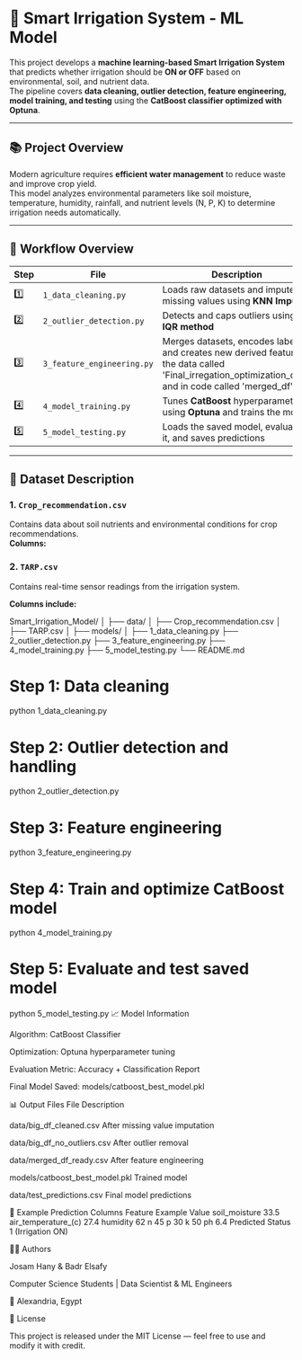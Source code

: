 # 🌱 Smart Irrigation System - ML Model

This project develops a **machine learning-based Smart Irrigation System** that predicts whether irrigation should be **ON or OFF** based on environmental, soil, and nutrient data.  
The pipeline covers **data cleaning, outlier detection, feature engineering, model training, and testing** using the **CatBoost classifier optimized with Optuna**.

---

## 📚 Project Overview

Modern agriculture requires **efficient water management** to reduce waste and improve crop yield.  
This model analyzes environmental parameters like soil moisture, temperature, humidity, rainfall, and nutrient levels (N, P, K) to determine irrigation needs automatically.

---

## 🧩 Workflow Overview

| Step | File | Description |
|------|------|--------------|
| 1️⃣ | `1_data_cleaning.py` | Loads raw datasets and imputes missing values using **KNN Imputer** |
| 2️⃣ | `2_outlier_detection.py` | Detects and caps outliers using the **IQR method** |
| 3️⃣ | `3_feature_engineering.py` | Merges datasets, encodes labels, and creates new derived features the data called 'Final_irregation_optimization_data' and in code called 'merged_df'|
| 4️⃣ | `4_model_training.py` | Tunes **CatBoost** hyperparameters using **Optuna** and trains the model |
| 5️⃣ | `5_model_testing.py` | Loads the saved model, evaluates it, and saves predictions |

---

## 🧠 Dataset Description

### 1. `Crop_recommendation.csv`
Contains data about soil nutrients and environmental conditions for crop recommendations.  
**Columns:**

### 2. `TARP.csv`
Contains real-time sensor readings from the irrigation system. 

**Columns include:**

Smart_Irrigation_Model/
│
├── data/
│   ├── Crop_recommendation.csv
│   ├── TARP.csv
│
├── models/
│
├── 1_data_cleaning.py
├── 2_outlier_detection.py
├── 3_feature_engineering.py
├── 4_model_training.py
├── 5_model_testing.py
└── README.md

# Step 1: Data cleaning
python 1_data_cleaning.py

# Step 2: Outlier detection and handling
python 2_outlier_detection.py

# Step 3: Feature engineering
python 3_feature_engineering.py

# Step 4: Train and optimize CatBoost model
python 4_model_training.py

# Step 5: Evaluate and test saved model
python 5_model_testing.py
📈 Model Information

Algorithm: CatBoost Classifier

Optimization: Optuna hyperparameter tuning

Evaluation Metric: Accuracy + Classification Report

Final Model Saved: models/catboost_best_model.pkl

📊 Output Files
File	Description

data/big_df_cleaned.csv	After missing value imputation

data/big_df_no_outliers.csv	After outlier removal

data/merged_df_ready.csv	After feature engineering

models/catboost_best_model.pkl	Trained model

data/test_predictions.csv	Final model predictions

🧩 Example Prediction Columns
Feature	Example Value
soil_moisture	33.5
air_temperature_(c)	27.4
humidity	62
n	45
p	30
k	50
ph	6.4
Predicted Status	1 (Irrigation ON)

🧑‍💻 Authors

Josam Hany & Badr Elsafy 

Computer Science Students | Data Scientist & ML Engineers

📍 Alexandria, Egypt


🏁 License

This project is released under the MIT License — feel free to use and modify it with credit.
